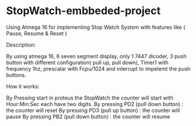 # StopWatch-embbeded-project
Using Atmega 16 for implementing Stop Watch System with features like ( Pause, Resume &amp; Reset )

Description:

By using atmega 16, 6 seven segment display, only 1 7447 dicoder,
3 push button with different configuration( pull up, pull down), Timer1 with frequency 1hz,
prescalar with Fcpu/1024 and interrupt to impelemt the push buttons.

How it works:

By Pressing start in proteus the StopWatch the counter will start with Hour:Min:Sec
each have two digits.
By pressing PD2 (pull down button) : the counter will reset
By pressing PD3 (pull up button)   : the counter will pause
By pressing PB2 (pull down button) : the counter will resume 
